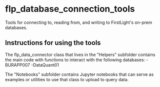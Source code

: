 # flp_database_connection_tools
Tools for connecting to, reading from, and writing to FirstLight's on-prem databases.

## Instructions for using the tools
The flp_data_connector class that lives in the "Helpers" subfolder contains the main code with functions to interact with the following databases:
-BURAPP007
-DataQuant01

The "Notebooks" subfolder contains Jupyter notebooks that can serve as examples or utilities to use that class to upload to query data.
